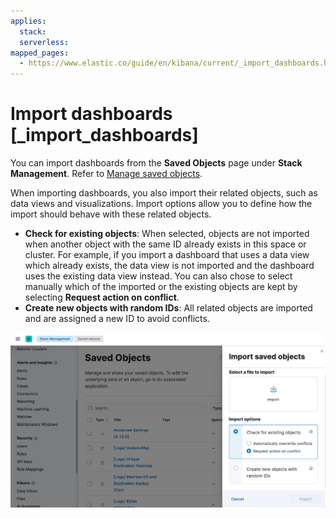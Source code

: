 ```yaml
---
applies:
  stack:
  serverless:
mapped_pages:
  - https://www.elastic.co/guide/en/kibana/current/_import_dashboards.html
---
```


# Import dashboards [_import_dashboards]

You can import dashboards from the **Saved Objects** page under **Stack Management**. Refer to [Manage saved objects](../find-and-organize/saved-objects.md).

When importing dashboards, you also import their related objects, such as data views and visualizations. Import options allow you to define how the import should behave with these related objects.

* **Check for existing objects**: When selected, objects are not imported when another object with the same ID already exists in this space or cluster. For example, if you import a dashboard that uses a data view which already exists, the data view is not imported and the dashboard uses the existing data view instead. You can also chose to select manually which of the imported or the existing objects are kept by selecting **Request action on conflict**.
* **Create new objects with random IDs**: All related objects are imported and are assigned a new ID to avoid conflicts.

![Import panel](../../images/kibana-dashboard-import-saved-object.png "")
